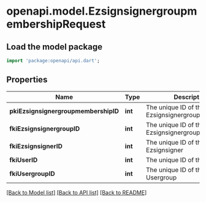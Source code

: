 # openapi.model.EzsignsignergroupmembershipRequest

## Load the model package
```dart
import 'package:openapi/api.dart';
```

## Properties
Name | Type | Description | Notes
------------ | ------------- | ------------- | -------------
**pkiEzsignsignergroupmembershipID** | **int** | The unique ID of the Ezsignsignergroupmembership | [optional] 
**fkiEzsignsignergroupID** | **int** | The unique ID of the Ezsignsignergroup | 
**fkiEzsignsignerID** | **int** | The unique ID of the Ezsignsigner | [optional] 
**fkiUserID** | **int** | The unique ID of the User | [optional] 
**fkiUsergroupID** | **int** | The unique ID of the Usergroup | [optional] 

[[Back to Model list]](../README.md#documentation-for-models) [[Back to API list]](../README.md#documentation-for-api-endpoints) [[Back to README]](../README.md)



